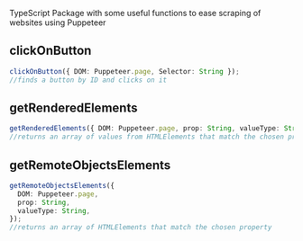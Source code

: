 TypeScript Package with some useful functions to ease scraping of websites using Puppeteer

<h2> clickOnButton </h2>

```ts
clickOnButton({ DOM: Puppeteer.page, Selector: String });
//finds a button by ID and clicks on it
```

<h2> getRenderedElements </h2>

```ts
getRenderedElements({ DOM: Puppeteer.page, prop: String, valueType: String });
//returns an array of values from HTMLElements that match the chosen property
```

<h2> getRemoteObjectsElements </h2>

```ts
getRemoteObjectsElements({
  DOM: Puppeteer.page,
  prop: String,
  valueType: String,
});
//returns an array of HTMLElements that match the chosen property
```
